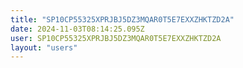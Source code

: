 ```yaml
---
title: "SP10CP55325XPRJBJ5DZ3MQAR0T5E7EXXZHKTZD2A"
date: 2024-11-03T08:14:25.095Z
user: SP10CP55325XPRJBJ5DZ3MQAR0T5E7EXXZHKTZD2A
layout: "users"
---
```

    